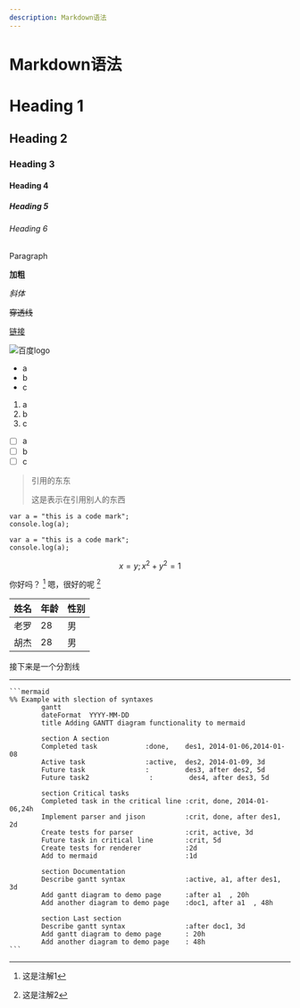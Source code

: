 ```yaml
---
description: Markdown语法
---
```


# Markdown语法

# Heading 1

## Heading 2

### Heading 3

#### Heading 4

##### Heading 5

###### Heading 6

Paragraph

**加粗**

_斜体_

~~穿透线~~

[链接](http://www.baidu.com)

![百度logo](https://www.baidu.com/img/superlogo_c4d7df0a003d3db9b65e9ef0fe6da1ec.png?where=super)

* a
* b
* c



1. a
2. b
3. c

* [ ] a
* [ ] b
* [ ] c

> 引用的东东
>
> 这是表示在引用别人的东西



```
var a = "this is a code mark";
console.log(a);
```

    var a = "this is a code mark";
    console.log(a);


$$x = y;x^2+y^2=1$$

你好吗？ [^1] 嗯，很好的呢 [^2]



| 姓名   | 年龄   | 性别   |
| :--- | :--- | :--- |
| 老罗   | 28   | 男    |
| 胡杰   | 28   | 男    |



接下来是一个分割线

---



```
​```mermaid
%% Example with slection of syntaxes
        gantt
        dateFormat  YYYY-MM-DD
        title Adding GANTT diagram functionality to mermaid

        section A section
        Completed task            :done,    des1, 2014-01-06,2014-01-08
        Active task               :active,  des2, 2014-01-09, 3d
        Future task               :         des3, after des2, 5d
        Future task2               :         des4, after des3, 5d

        section Critical tasks
        Completed task in the critical line :crit, done, 2014-01-06,24h
        Implement parser and jison          :crit, done, after des1, 2d
        Create tests for parser             :crit, active, 3d
        Future task in critical line        :crit, 5d
        Create tests for renderer           :2d
        Add to mermaid                      :1d

        section Documentation
        Describe gantt syntax               :active, a1, after des1, 3d
        Add gantt diagram to demo page      :after a1  , 20h
        Add another diagram to demo page    :doc1, after a1  , 48h

        section Last section
        Describe gantt syntax               :after doc1, 3d
        Add gantt diagram to demo page      : 20h
        Add another diagram to demo page    : 48h
​```
```



[^1]: 这是注解1

[^2]: 这是注解2
